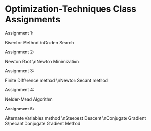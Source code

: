 # Optimization-Techniques Class Assignments


Assignment 1:

Bisector Method 
\nGolden Search 

Assignment 2:

Newton Root 
\nNewton Minimization 

Assignment 3:

Finite Difference method 
\nNewton Secant method 

Assignment 4:

Nelder-Mead Algorithm  

Assignment 5:

Alternate Variables method 
\nSteepest Descent 
\nConjugate Gradient  
S\necant Conjugate Gradient Method 


